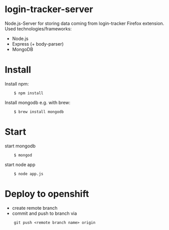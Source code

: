 # login-tracker-server

Node.js-Server for storing data coming from login-tracker Firefox extension.
Used technologies/frameworks:

* Node.js
* Express (+ body-parser)
* MongoDB

# Install

Install npm:

```
    $ npm install
```


Install mongodb e.g. with brew:

```
    $ brew install mongodb
```


# Start
start mongodb

```
    $ mongod
```

 
start node app

```
    $ node app.js
```


# Deploy to openshift

- create remote branch
- commit and push to branch via 
```
    git push <remote branch name> origin
```
